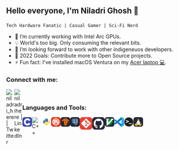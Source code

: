 ## Hello everyone, I'm Niladri Ghosh 👋 

`Tech Hardware Fanatic | Casual Gamer | Sci-Fi Nerd`

- 🔨 I’m currently working with Intel Arc GPUs.
- 💡 World's too big. Only consuming the relevant bits.
- 👊 I’m looking forward to work with other indigeneuos developers.
- 🥅 2022 Goals: Contribute more to Open Source projects.
- ⚡ Fun fact: I've installed macOS Ventura on my [Acer laptop 💻](https://github.com/afkniladri/Acer-Nitro5-Hackintosh-OC).


### Connect with me:

[<img align="left" alt="niladri_here | Twitter" width="22px" src="https://raw.githubusercontent.com/rahuldkjain/github-profile-readme-generator/master/src/images/icons/Social/twitter.svg"/>][twitter]

[<img align="left" alt="niladrihere | LinkedIn" width="22px" src="https://raw.githubusercontent.com/rahuldkjain/github-profile-readme-generator/master/src/images/icons/Social/linked-in-alt.svg"/>][linkedin]


<br />

### Languages and Tools:

<img align="left" alt="C" width="26px" src="https://github.com/tandpfun/skill-icons/blob/main/icons/C.svg" />
<img align="left" alt="C++" width="26px" src="https://raw.githubusercontent.com/isocpp/logos/master/cpp_logo.png" />
<img align="left" alt="Python" width="26px" src="https://raw.githubusercontent.com/github/explore/80688e429a7d4ef2fca1e82350fe8e3517d3494d/topics/python/python.png">
<img align="left" alt="Rust" width="26px" src="https://github.com/tandpfun/skill-icons/blob/main/icons/Rust.svg">
<img align="left" alt="Tensorflow" width="26px" src="https://raw.githubusercontent.com/tandpfun/skill-icons/d1c752b99bb25a0e5aa363bae1db2809173ee966/icons/TensorFlow-Dark.svg">
<img align="left" alt="POSTGRESQL" width="26px" src="https://github.com/tandpfun/skill-icons/blob/main/icons/PostgreSQL-Dark.svg" />
<img align="left" alt="Git" width="34px" src="https://github.com/tandpfun/skill-icons/blob/main/icons/Git.svg" />
<img align="left" alt="GitHub" width="34px" src="https://raw.githubusercontent.com/tandpfun/skill-icons/d1c752b99bb25a0e5aa363bae1db2809173ee966/icons/Github-Dark.svg" />
<img align="left" alt="Vim" width="26px" src="https://raw.githubusercontent.com/tandpfun/skill-icons/d1c752b99bb25a0e5aa363bae1db2809173ee966/icons/VIM-Dark.svg" />
<img align="left" alt="Visual Studio Code" width="26px" src="https://raw.githubusercontent.com/github/explore/80688e429a7d4ef2fca1e82350fe8e3517d3494d/topics/visual-studio-code/visual-studio-code.png" />
<img align="left" alt="Terminal" width="26px" src="https://raw.githubusercontent.com/github/explore/80688e429a7d4ef2fca1e82350fe8e3517d3494d/topics/terminal/terminal.png" />
<img align="left" alt="Linux" width="26px" src="https://raw.githubusercontent.com/tandpfun/skill-icons/d1c752b99bb25a0e5aa363bae1db2809173ee966/icons/Linux-Dark.svg" />

[twitter]: https://twitter.com/afkniladri
[linkedin]: https://www.linkedin.com/in/afkniladri
